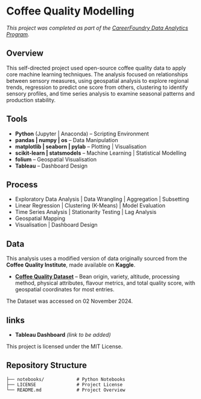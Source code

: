 # Coffee Quality Modelling

*This project was completed as part of the [CareerFoundry Data Analytics Program](https://careerfoundry.com/en/courses/become-a-data-analyst/).*


## Overview

This self-directed project used open-source coffee quality data to apply core machine learning techniques. The analysis focused on relationships between sensory measures, using geospatial analysis to explore regional trends, regression to predict one score from others, clustering to identify sensory profiles, and time series analysis to examine seasonal patterns and production stability.


<!--## Key Questions

1. Which countries produce the best coffee?  
2. Can certain measures be used to predict the scores of others?  
3. Is there a higher demand for coffee with better quality scores?-->


## Tools

- **Python** (Jupyter | Anaconda) – Scripting Environment  
- **pandas | numpy | os** – Data Manipulation  
- **matplotlib | seaborn | pylab** – Plotting | Visualisation  
- **scikit-learn | statsmodels** – Machine Learning | Statistical Modelling  
- **folium** – Geospatial Visualisation  
- **Tableau** – Dashboard Design


## Process

<!--- Script Writing-->
- Exploratory Data Analysis | Data Wrangling | Aggregation | Subsetting  
- Linear Regression | Clustering (K-Means) | Model Evaluation  
- Time Series Analysis | Stationarity Testing | Lag Analysis  
- Geospatial Mapping  
- Visualisation | Dashboard Design


## Data

This analysis uses a modified version of data originally sourced from the **Coffee Quality Institute**, made available on **Kaggle**.

- [**Coffee Quality Dataset**](https://www.kaggle.com/datasets/adampq/coffee-quality-with-locations-of-origin/data) – Bean origin, variety, altitude, processing method, physical attributes, flavour metrics, and total quality score, with geospatial coordinates for most entries.
    
The Dataset was accessed on 02 November 2024.


## links

- **Tableau Dashboard** *(link to be added)*


<!--## Takeaways

**Successes** – The project successfully explored relationships between sensory quality measures and revealed patterns in global coffee scoring through geospatial, predictive, and clustering techniques. It demonstrated that certain metrics can be used to predict others with reasonable accuracy and provided a practical opportunity to apply regression, clustering, and time series methods to open-source data.

**Challenges** – The dataset lacked the granularity required to assess consumer demand relative to quality scores. This limited the ability to explore market dynamics and highlighted the importance of defining analytical objectives and data requirements clearly at the start of a project.

**Way Forward** – Future iterations should focus on sourcing a dataset that includes pricing, volumes sold, or export trends to better assess demand. Additionally, experimenting with alternative modelling techniques may improve predictions for less correlated attributes. A revised Tableau dashboard is planned to enhance visual storytelling and consolidate key insights from the notebooks into an interactive format.-->


<!--## License-->

This project is licensed under the MIT License.


## Repository Structure

```text
├── notebooks/            # Python Notebooks
├── LICENSE               # Project License
└── README.md             # Project Overview
